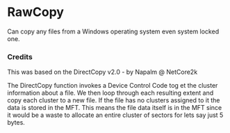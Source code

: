 # RawCopy
Can copy any files from a Windows operating system even system locked one.

### Credits
This was based on the DirectCopy v2.0 - by Napalm @ NetCore2k

The DirectCopy function invokes a Device Control Code tog et the cluster information about a file.
We then loop through each resulting extent and copy each cluster to a new file. If the file has no
clusters assigned to it the data is stored in the MFT. This means the file data itself is in the
MFT since it would be a waste to allocate an entire cluster of sectors for lets say just 5 bytes.